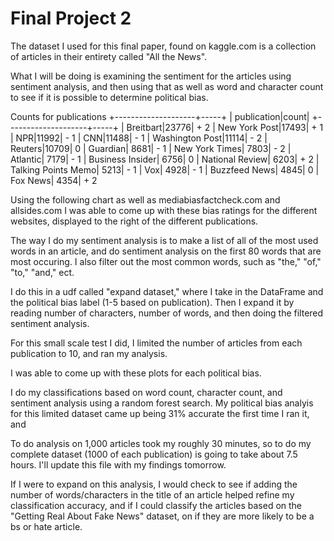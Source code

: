 # Final Project 2

The dataset I used for this final paper, found on kaggle.com is a collection of articles in their entirety called "All the News".

What I will be doing is examining the sentiment for the articles using sentiment analysis, and then using that as well as word and character count to see if it is possible to determine political bias.

Counts for publications
+--------------------+-----+
|         publication|count|
+--------------------+-----+
|           Breitbart|23776| + 2
|       New York Post|17493| + 1
|                 NPR|11992| - 1
|                 CNN|11488| - 1
|     Washington Post|11114| - 2
|             Reuters|10709| 0
|            Guardian| 8681| - 1
|      New York Times| 7803| - 2
|            Atlantic| 7179| - 1
|    Business Insider| 6756| 0
|     National Review| 6203| + 2
| Talking Points Memo| 5213| - 1
|                 Vox| 4928| - 1
|       Buzzfeed News| 4845| 0
|            Fox News| 4354| + 2

Using the following chart as well as mediabiasfactcheck.com and allsides.com I was able to come up with these bias ratings for the different websites, displayed to the right of the different publications.

The way I do my sentiment analysis is to make a list of all of the most used words in an article, and do sentiment analysis on the first 80 words that are most occuring. I also filter out the most common words, such as "the," "of," "to," "and," ect. 

I do this in a udf called "expand dataset," where I take in the DataFrame and the political bias label (1-5 based on publication). Then I expand it by reading number of characters, number of words, and then doing the filtered sentiment analysis.

For this small scale test I did, I limited the number of articles from each publication to 10, and ran my analysis. 

I was able to come up with these plots for each political bias.



I do my classifications based on word count, character count, and sentiment analysis using a random forest search.
My political bias analyis for this limited dataset came up being 31% accurate the first time I ran it, and 


To do analysis on 1,000 articles took my roughly 30 minutes, so to do my complete dataset (1000 of each publication) is going to take about 7.5 hours. I'll update this file with my findings tomorrow.

If I were to expand on this analysis, I would check to see if adding the number of words/characters in the title of an article helped refine my classification accuracy, and if I could classify the articles based on the "Getting Real About Fake News" dataset, on if they are more likely to be a bs or hate article.

